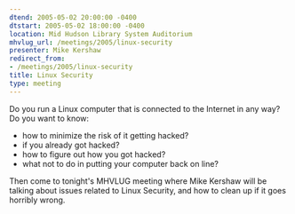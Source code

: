 ```yaml
---
dtend: 2005-05-02 20:00:00 -0400
dtstart: 2005-05-02 18:00:00 -0400
location: Mid Hudson Library System Auditorium
mhvlug_url: /meetings/2005/linux-security
presenter: Mike Kershaw
redirect_from:
- /meetings/2005/linux-security
title: Linux Security
type: meeting
---
```



Do you run a Linux computer that is connected to the Internet in any way? Do you want to know:  
- how to minimize the risk of it getting hacked?
- if you already got hacked?
- how to figure out how you got hacked?
- what not to do in putting your computer back on line?

Then come to tonight's MHVLUG meeting where Mike Kershaw will be talking about issues related to Linux Security, and how to clean up if it goes horribly wrong.